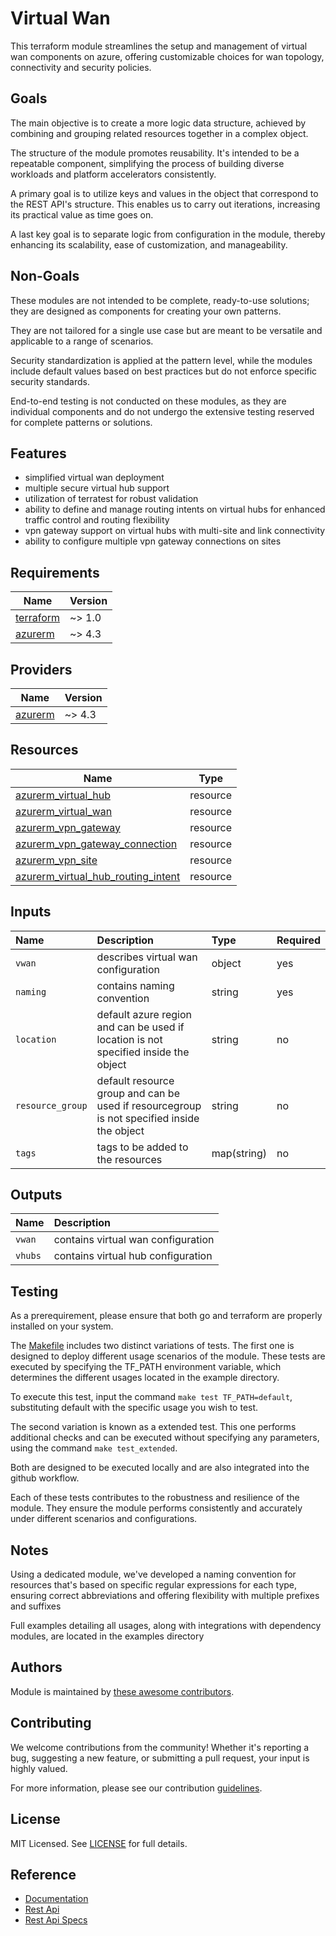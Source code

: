# Virtual Wan

This terraform module streamlines the setup and management of virtual wan components on azure, offering customizable choices for wan topology, connectivity and security policies.

## Goals

The main objective is to create a more logic data structure, achieved by combining and grouping related resources together in a complex object.

The structure of the module promotes reusability. It's intended to be a repeatable component, simplifying the process of building diverse workloads and platform accelerators consistently.

A primary goal is to utilize keys and values in the object that correspond to the REST API's structure. This enables us to carry out iterations, increasing its practical value as time goes on.

A last key goal is to separate logic from configuration in the module, thereby enhancing its scalability, ease of customization, and manageability.

## Non-Goals

These modules are not intended to be complete, ready-to-use solutions; they are designed as components for creating your own patterns.

They are not tailored for a single use case but are meant to be versatile and applicable to a range of scenarios.

Security standardization is applied at the pattern level, while the modules include default values based on best practices but do not enforce specific security standards.

End-to-end testing is not conducted on these modules, as they are individual components and do not undergo the extensive testing reserved for complete patterns or solutions.

## Features

- simplified virtual wan deployment
- multiple secure virtual hub support
- utilization of terratest for robust validation
- ability to define and manage routing intents on virtual hubs for enhanced traffic control and routing flexibility
- vpn gateway support on virtual hubs with multi-site and link connectivity
- ability to configure multiple vpn gateway connections on sites

## Requirements

| Name | Version |
|------|---------|
| <a name="requirement_terraform"></a> [terraform](#requirement\_terraform) | ~> 1.0 |
| <a name="requirement_azurerm"></a> [azurerm](#requirement\_azurerm) | ~> 4.3 |

## Providers

| Name | Version |
|------|---------|
| <a name="provider_azurerm"></a> [azurerm](#provider\_azurerm) | ~> 4.3 |

## Resources

| Name | Type |
|------|------|
| [azurerm_virtual_hub](https://registry.terraform.io/providers/hashicorp/azurerm/latest/docs/resources/virtual_hub) | resource |
| [azurerm_virtual_wan](https://registry.terraform.io/providers/hashicorp/azurerm/latest/docs/resources/virtual_wan) | resource |
| [azurerm_vpn_gateway](https://registry.terraform.io/providers/hashicorp/azurerm/latest/docs/resources/vpn_gateway) | resource |
| [azurerm_vpn_gateway_connection](https://registry.terraform.io/providers/hashicorp/azurerm/latest/docs/resources/vpn_gateway_connection) | resource |
| [azurerm_vpn_site](https://registry.terraform.io/providers/hashicorp/azurerm/latest/docs/resources/vpn_site) | resource |
| [azurerm_virtual_hub_routing_intent](https://registry.terraform.io/providers/hashicorp/azurerm/latest/docs/resources/virtual_hub_routing_intent) | resource |

## Inputs

| Name | Description | Type | Required |
| :-- | :-- | :-- | :-- |
| `vwan` | describes virtual wan configuration | object | yes |
| `naming` | contains naming convention | string | yes |
| `location` | default azure region and can be used if location is not specified inside the object | string | no |
| `resource_group` | default resource group and can be used if resourcegroup is not specified inside the object | string | no |
| `tags` | tags to be added to the resources | map(string) | no |

## Outputs

| Name | Description |
| :-- | :-- |
| `vwan` | contains virtual wan configuration |
| `vhubs` | contains virtual hub configuration |

## Testing

As a prerequirement, please ensure that both go and terraform are properly installed on your system.

The [Makefile](Makefile) includes two distinct variations of tests. The first one is designed to deploy different usage scenarios of the module. These tests are executed by specifying the TF_PATH environment variable, which determines the different usages located in the example directory.

To execute this test, input the command ```make test TF_PATH=default```, substituting default with the specific usage you wish to test.

The second variation is known as a extended test. This one performs additional checks and can be executed without specifying any parameters, using the command ```make test_extended```.

Both are designed to be executed locally and are also integrated into the github workflow.

Each of these tests contributes to the robustness and resilience of the module. They ensure the module performs consistently and accurately under different scenarios and configurations.

## Notes

Using a dedicated module, we've developed a naming convention for resources that's based on specific regular expressions for each type, ensuring correct abbreviations and offering flexibility with multiple prefixes and suffixes

Full examples detailing all usages, along with integrations with dependency modules, are located in the examples directory

## Authors

Module is maintained by [these awesome contributors](https://github.com/cloudnationhq/terraform-azure-vwan/graphs/contributors).

## Contributing

We welcome contributions from the community! Whether it's reporting a bug, suggesting a new feature, or submitting a pull request, your input is highly valued.

For more information, please see our contribution [guidelines](./CONTRIBUTING.md).

## License

MIT Licensed. See [LICENSE](./LICENSE) for full details.

## Reference

- [Documentation](https://learn.microsoft.com/en-us/azure/virtual-wan/)
- [Rest Api](https://learn.microsoft.com/en-us/rest/api/virtualwan/)
- [Rest Api Specs](https://github.com/Azure/azure-rest-api-specs/blob/main/specification/network/resource-manager/Microsoft.Network/stable/2023-09-01/virtualWan.json)
